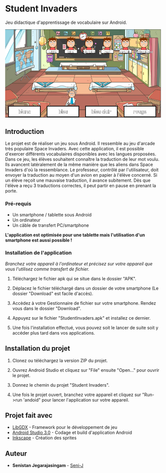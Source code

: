 # Student Invaders

Jeu didactique d'apprentissage de vocabulaire sur Android.

![Jeu](/Documentation/Autres/Page%20de%20garde.PNG)

## Introduction

Le projet est de réaliser un jeu sous Android. Il ressemble au jeu d'arcade très populaire Space Invaders. Avec cette application, il est possible d'exercer différents vocabulaires disponibles avec les langues proposées. Dans ce jeu, les élèves souhaitent connaître la traduction de leur mot voulu. Ils avancent latéralement de la même manière que les aliens dans Space Invaders d'où la ressemblance. Le professeur, contrôlé par l'utilisateur, doit envoyer la traduction au moyen d'un avion en papier à l'élève concerné. Si un élève reçoit une mauvaise traduction, il avance subitement. Dès que l'élève a reçu 3 traductions correctes, il peut partir en pause en prenant la porte.


### Pré-requis

* Un smartphone / tablette sous Android
* Un ordinateur
* Un câble de transfert PC/smartphone

**L'application est optimisée pour une tablette mais l'utilisation d'un smartphone est aussi possible !**


### Installation de l'application

*Branchez votre appareil à l'ordinateur et précisez sur votre appareil que vous l'utilisez comme transfert de fichier.*

1.  Téléchargez le fichier apk qui se situe dans le dossier "APK".

2.  Déplacez le fichier téléchargé dans un dossier de votre smartphone (Le dossier "Download" est facile d'accès).

3.  Accèdez à votre Gestionnaire de fichier sur votre smartphone. Rendez vous dans le dossier "Download".

4.  Appuyez sur le fichier "StudentInvaders.apk" et installez ce dernier.

5. Une fois l'installation effectué, vous pouvez soit le lancer de suite soit y accéder plus tard dans vos applications.


## Installation du projet

1.  Clonez ou téléchargez la version ZIP du projet.

2.  Ouvrez Android Studio et cliquez sur "File" ensuite "Open..." pour ouvrir le projet.

3. Donnez le chemin du projet "Student Invaders".

4. Une fois le projet ouvert, branchez votre appareil et cliquez sur "Run->run 'andoid" pour lancer l'application sur votre appareil.


## Projet fait avec

* [LibGDX](https://libgdx.badlogicgames.com) - Framework pour le développement de jeu
* [Android Studio 3.0](https://developer.android.com/studio/) - Codage et build d'application Android
* [Inkscape](https://inkscape.org/fr/) - Création des sprites


## Auteur

* **Senistan Jegarajasingam** - [Seni-J](https://github.com/Seni-J)

